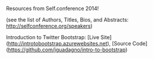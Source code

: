 Resources from Self.conference 2014!

(see the list of Authors, Titles, Bios, and Abstracts:
http://selfconference.org/speakers)

Introduction to Twitter Bootstrap: [Live Site] (http://introtobootstrap.azurewebsites.net), [Source Code] (https://github.com/jguadagno/intro-to-bootstrap)